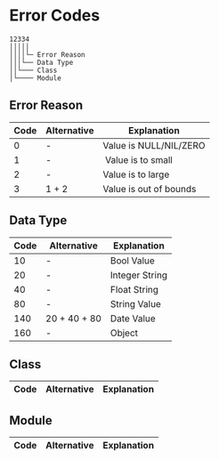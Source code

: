 # Error Codes
```
12334
│││││
││││└─ Error Reason
│││└── Data Type
││└─── Class
│└──── Module
```

## Error Reason

| Code | Alternative | Explanation |
|------|-------------|-------------|
| 0    | -            | Value is NULL/NIL/ZERO |
| 1    | -            | Value is to small |
| 2    | -            | Value is to large |
| 3    | 1 + 2       | Value is out of bounds |


## Data Type

| Code | Alternative | Explanation |
|------|-------------|-------------|
| 10   | -        | Bool Value |
| 20   | -         | Integer String |
| 40   | -         | Float String |
| 80   | -         | String Value |
| 140  | 20 + 40 + 80 | Date Value |
| 160 | -         | Object

## Class

| Code | Alternative | Explanation |
|------|-------------|-------------|

## Module

| Code | Alternative | Explanation |
|------|-------------|-------------|
